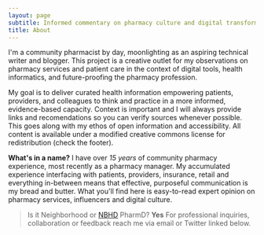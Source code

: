 ```yaml
---
layout: page
subtitle: Informed commentary on pharmacy culture and digital transformation
title: About
---
```

I'm a community pharmacist by day, moonlighting as an aspiring technical writer and blogger. This project is a creative outlet for my observations on pharmacy services and patient care in the context of digital tools, health informatics, and future-proofing the pharmacy profession.

My goal is to deliver curated health information empowering patients, providers, and colleagues to think and practice in a more informed, evidence-based capacity. Context is important and I will always provide links and recomendations so you can verify sources whenever possible. This goes along with my ethos of open information and accessibility. All content is available under a modified creative commons license for redistribution (check the footer).

**What's in a name?** I have over *15 years* of community pharmacy experience, most recently as a pharmacy manager. My accumulated experience interfacing with patients, providers, insurance, retail and everything in-between means that effective, purposeful communication is my bread and butter. What you'll find here is easy-to-read expert opinion on pharmacy services, influencers and digital culture.

>Is it Neighborhood or [NBHD](https://www.acronymfinder.com/Neighborhood-(NBHD).html) PharmD? **Yes**  For professional inquiries, collaboration or feedback reach me via email or Twitter linked below.